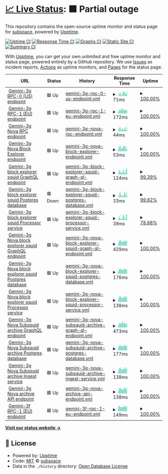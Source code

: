 # [📈 Live Status](https://status.subspace.network): <!--live status--> **🟧 Partial outage**

This repository contains the open-source uptime monitor and status page for [subspace](https://subspace.network), powered by [Upptime](https://github.com/upptime/upptime).

[![Uptime CI](https://github.com/subspace/status/workflows/Uptime%20CI/badge.svg)](https://github.com/subspace/status/actions?query=workflow%3A%22Uptime+CI%22)
[![Response Time CI](https://github.com/subspace/status/workflows/Response%20Time%20CI/badge.svg)](https://github.com/subspace/status/actions?query=workflow%3A%22Response+Time+CI%22)
[![Graphs CI](https://github.com/subspace/status/workflows/Graphs%20CI/badge.svg)](https://github.com/subspace/status/actions?query=workflow%3A%22Graphs+CI%22)
[![Static Site CI](https://github.com/subspace/status/workflows/Static%20Site%20CI/badge.svg)](https://github.com/subspace/status/actions?query=workflow%3A%22Static+Site+CI%22)
[![Summary CI](https://github.com/subspace/status/workflows/Summary%20CI/badge.svg)](https://github.com/subspace/status/actions?query=workflow%3A%22Summary+CI%22)

With [Upptime](https://upptime.js.org), you can get your own unlimited and free uptime monitor and status page, powered entirely by a GitHub repository. We use [Issues](https://github.com/subspace/status/issues) as incident reports, [Actions](https://github.com/subspace/status/actions) as uptime monitors, and [Pages](https://status.subspace.network) for the status page.

<!--start: status pages-->
<!-- This summary is generated by Upptime (https://github.com/upptime/upptime) -->
<!-- Do not edit this manually, your changes will be overwritten -->
<!-- prettier-ignore -->
| URL | Status | History | Response Time | Uptime |
| --- | ------ | ------- | ------------- | ------ |
| <img alt="" src="https://icons.duckduckgo.com/ip3/null.ico" height="13"> [Gemini-3g RPC-0 (US) endpoint](rpc-0.gemini-3g.subspace.network) | 🟩 Up | [gemini-3g-rpc-0-us-endpoint.yml](https://github.com/subspace/status/commits/HEAD/history/gemini-3g-rpc-0-us-endpoint.yml) | <details><summary><img alt="Response time graph" src="./graphs/gemini-3g-rpc-0-us-endpoint/response-time-week.png" height="20"> 71ms</summary><br><a href="https://status.subspace.network/history/gemini-3g-rpc-0-us-endpoint"><img alt="Response time 71" src="https://img.shields.io/endpoint?url=https%3A%2F%2Fraw.githubusercontent.com%2Fsubspace%2Fstatus%2FHEAD%2Fapi%2Fgemini-3g-rpc-0-us-endpoint%2Fresponse-time.json"></a><br><a href="https://status.subspace.network/history/gemini-3g-rpc-0-us-endpoint"><img alt="24-hour response time 141" src="https://img.shields.io/endpoint?url=https%3A%2F%2Fraw.githubusercontent.com%2Fsubspace%2Fstatus%2FHEAD%2Fapi%2Fgemini-3g-rpc-0-us-endpoint%2Fresponse-time-day.json"></a><br><a href="https://status.subspace.network/history/gemini-3g-rpc-0-us-endpoint"><img alt="7-day response time 71" src="https://img.shields.io/endpoint?url=https%3A%2F%2Fraw.githubusercontent.com%2Fsubspace%2Fstatus%2FHEAD%2Fapi%2Fgemini-3g-rpc-0-us-endpoint%2Fresponse-time-week.json"></a><br><a href="https://status.subspace.network/history/gemini-3g-rpc-0-us-endpoint"><img alt="30-day response time 71" src="https://img.shields.io/endpoint?url=https%3A%2F%2Fraw.githubusercontent.com%2Fsubspace%2Fstatus%2FHEAD%2Fapi%2Fgemini-3g-rpc-0-us-endpoint%2Fresponse-time-month.json"></a><br><a href="https://status.subspace.network/history/gemini-3g-rpc-0-us-endpoint"><img alt="1-year response time 71" src="https://img.shields.io/endpoint?url=https%3A%2F%2Fraw.githubusercontent.com%2Fsubspace%2Fstatus%2FHEAD%2Fapi%2Fgemini-3g-rpc-0-us-endpoint%2Fresponse-time-year.json"></a></details> | <details><summary><a href="https://status.subspace.network/history/gemini-3g-rpc-0-us-endpoint">100.00%</a></summary><a href="https://status.subspace.network/history/gemini-3g-rpc-0-us-endpoint"><img alt="All-time uptime 100.00%" src="https://img.shields.io/endpoint?url=https%3A%2F%2Fraw.githubusercontent.com%2Fsubspace%2Fstatus%2FHEAD%2Fapi%2Fgemini-3g-rpc-0-us-endpoint%2Fuptime.json"></a><br><a href="https://status.subspace.network/history/gemini-3g-rpc-0-us-endpoint"><img alt="24-hour uptime 100.00%" src="https://img.shields.io/endpoint?url=https%3A%2F%2Fraw.githubusercontent.com%2Fsubspace%2Fstatus%2FHEAD%2Fapi%2Fgemini-3g-rpc-0-us-endpoint%2Fuptime-day.json"></a><br><a href="https://status.subspace.network/history/gemini-3g-rpc-0-us-endpoint"><img alt="7-day uptime 100.00%" src="https://img.shields.io/endpoint?url=https%3A%2F%2Fraw.githubusercontent.com%2Fsubspace%2Fstatus%2FHEAD%2Fapi%2Fgemini-3g-rpc-0-us-endpoint%2Fuptime-week.json"></a><br><a href="https://status.subspace.network/history/gemini-3g-rpc-0-us-endpoint"><img alt="30-day uptime 100.00%" src="https://img.shields.io/endpoint?url=https%3A%2F%2Fraw.githubusercontent.com%2Fsubspace%2Fstatus%2FHEAD%2Fapi%2Fgemini-3g-rpc-0-us-endpoint%2Fuptime-month.json"></a><br><a href="https://status.subspace.network/history/gemini-3g-rpc-0-us-endpoint"><img alt="1-year uptime 100.00%" src="https://img.shields.io/endpoint?url=https%3A%2F%2Fraw.githubusercontent.com%2Fsubspace%2Fstatus%2FHEAD%2Fapi%2Fgemini-3g-rpc-0-us-endpoint%2Fuptime-year.json"></a></details>
| <img alt="" src="https://icons.duckduckgo.com/ip3/null.ico" height="13"> [Gemini-3g RPC-1 (EU) endpoint](rpc-1.gemini-3g.subspace.network) | 🟩 Up | [gemini-3g-rpc-1-eu-endpoint.yml](https://github.com/subspace/status/commits/HEAD/history/gemini-3g-rpc-1-eu-endpoint.yml) | <details><summary><img alt="Response time graph" src="./graphs/gemini-3g-rpc-1-eu-endpoint/response-time-week.png" height="20"> 172ms</summary><br><a href="https://status.subspace.network/history/gemini-3g-rpc-1-eu-endpoint"><img alt="Response time 172" src="https://img.shields.io/endpoint?url=https%3A%2F%2Fraw.githubusercontent.com%2Fsubspace%2Fstatus%2FHEAD%2Fapi%2Fgemini-3g-rpc-1-eu-endpoint%2Fresponse-time.json"></a><br><a href="https://status.subspace.network/history/gemini-3g-rpc-1-eu-endpoint"><img alt="24-hour response time 182" src="https://img.shields.io/endpoint?url=https%3A%2F%2Fraw.githubusercontent.com%2Fsubspace%2Fstatus%2FHEAD%2Fapi%2Fgemini-3g-rpc-1-eu-endpoint%2Fresponse-time-day.json"></a><br><a href="https://status.subspace.network/history/gemini-3g-rpc-1-eu-endpoint"><img alt="7-day response time 172" src="https://img.shields.io/endpoint?url=https%3A%2F%2Fraw.githubusercontent.com%2Fsubspace%2Fstatus%2FHEAD%2Fapi%2Fgemini-3g-rpc-1-eu-endpoint%2Fresponse-time-week.json"></a><br><a href="https://status.subspace.network/history/gemini-3g-rpc-1-eu-endpoint"><img alt="30-day response time 172" src="https://img.shields.io/endpoint?url=https%3A%2F%2Fraw.githubusercontent.com%2Fsubspace%2Fstatus%2FHEAD%2Fapi%2Fgemini-3g-rpc-1-eu-endpoint%2Fresponse-time-month.json"></a><br><a href="https://status.subspace.network/history/gemini-3g-rpc-1-eu-endpoint"><img alt="1-year response time 172" src="https://img.shields.io/endpoint?url=https%3A%2F%2Fraw.githubusercontent.com%2Fsubspace%2Fstatus%2FHEAD%2Fapi%2Fgemini-3g-rpc-1-eu-endpoint%2Fresponse-time-year.json"></a></details> | <details><summary><a href="https://status.subspace.network/history/gemini-3g-rpc-1-eu-endpoint">100.00%</a></summary><a href="https://status.subspace.network/history/gemini-3g-rpc-1-eu-endpoint"><img alt="All-time uptime 100.00%" src="https://img.shields.io/endpoint?url=https%3A%2F%2Fraw.githubusercontent.com%2Fsubspace%2Fstatus%2FHEAD%2Fapi%2Fgemini-3g-rpc-1-eu-endpoint%2Fuptime.json"></a><br><a href="https://status.subspace.network/history/gemini-3g-rpc-1-eu-endpoint"><img alt="24-hour uptime 100.00%" src="https://img.shields.io/endpoint?url=https%3A%2F%2Fraw.githubusercontent.com%2Fsubspace%2Fstatus%2FHEAD%2Fapi%2Fgemini-3g-rpc-1-eu-endpoint%2Fuptime-day.json"></a><br><a href="https://status.subspace.network/history/gemini-3g-rpc-1-eu-endpoint"><img alt="7-day uptime 100.00%" src="https://img.shields.io/endpoint?url=https%3A%2F%2Fraw.githubusercontent.com%2Fsubspace%2Fstatus%2FHEAD%2Fapi%2Fgemini-3g-rpc-1-eu-endpoint%2Fuptime-week.json"></a><br><a href="https://status.subspace.network/history/gemini-3g-rpc-1-eu-endpoint"><img alt="30-day uptime 100.00%" src="https://img.shields.io/endpoint?url=https%3A%2F%2Fraw.githubusercontent.com%2Fsubspace%2Fstatus%2FHEAD%2Fapi%2Fgemini-3g-rpc-1-eu-endpoint%2Fuptime-month.json"></a><br><a href="https://status.subspace.network/history/gemini-3g-rpc-1-eu-endpoint"><img alt="1-year uptime 100.00%" src="https://img.shields.io/endpoint?url=https%3A%2F%2Fraw.githubusercontent.com%2Fsubspace%2Fstatus%2FHEAD%2Fapi%2Fgemini-3g-rpc-1-eu-endpoint%2Fuptime-year.json"></a></details>
| <img alt="" src="https://icons.duckduckgo.com/ip3/null.ico" height="13"> [Gemini-3g Nova RPC endpoint](nova.gemini-3g.subspace.network) | 🟩 Up | [gemini-3g-nova-rpc-endpoint.yml](https://github.com/subspace/status/commits/HEAD/history/gemini-3g-nova-rpc-endpoint.yml) | <details><summary><img alt="Response time graph" src="./graphs/gemini-3g-nova-rpc-endpoint/response-time-week.png" height="20"> 44ms</summary><br><a href="https://status.subspace.network/history/gemini-3g-nova-rpc-endpoint"><img alt="Response time 44" src="https://img.shields.io/endpoint?url=https%3A%2F%2Fraw.githubusercontent.com%2Fsubspace%2Fstatus%2FHEAD%2Fapi%2Fgemini-3g-nova-rpc-endpoint%2Fresponse-time.json"></a><br><a href="https://status.subspace.network/history/gemini-3g-nova-rpc-endpoint"><img alt="24-hour response time 96" src="https://img.shields.io/endpoint?url=https%3A%2F%2Fraw.githubusercontent.com%2Fsubspace%2Fstatus%2FHEAD%2Fapi%2Fgemini-3g-nova-rpc-endpoint%2Fresponse-time-day.json"></a><br><a href="https://status.subspace.network/history/gemini-3g-nova-rpc-endpoint"><img alt="7-day response time 44" src="https://img.shields.io/endpoint?url=https%3A%2F%2Fraw.githubusercontent.com%2Fsubspace%2Fstatus%2FHEAD%2Fapi%2Fgemini-3g-nova-rpc-endpoint%2Fresponse-time-week.json"></a><br><a href="https://status.subspace.network/history/gemini-3g-nova-rpc-endpoint"><img alt="30-day response time 44" src="https://img.shields.io/endpoint?url=https%3A%2F%2Fraw.githubusercontent.com%2Fsubspace%2Fstatus%2FHEAD%2Fapi%2Fgemini-3g-nova-rpc-endpoint%2Fresponse-time-month.json"></a><br><a href="https://status.subspace.network/history/gemini-3g-nova-rpc-endpoint"><img alt="1-year response time 44" src="https://img.shields.io/endpoint?url=https%3A%2F%2Fraw.githubusercontent.com%2Fsubspace%2Fstatus%2FHEAD%2Fapi%2Fgemini-3g-nova-rpc-endpoint%2Fresponse-time-year.json"></a></details> | <details><summary><a href="https://status.subspace.network/history/gemini-3g-nova-rpc-endpoint">100.00%</a></summary><a href="https://status.subspace.network/history/gemini-3g-nova-rpc-endpoint"><img alt="All-time uptime 100.00%" src="https://img.shields.io/endpoint?url=https%3A%2F%2Fraw.githubusercontent.com%2Fsubspace%2Fstatus%2FHEAD%2Fapi%2Fgemini-3g-nova-rpc-endpoint%2Fuptime.json"></a><br><a href="https://status.subspace.network/history/gemini-3g-nova-rpc-endpoint"><img alt="24-hour uptime 100.00%" src="https://img.shields.io/endpoint?url=https%3A%2F%2Fraw.githubusercontent.com%2Fsubspace%2Fstatus%2FHEAD%2Fapi%2Fgemini-3g-nova-rpc-endpoint%2Fuptime-day.json"></a><br><a href="https://status.subspace.network/history/gemini-3g-nova-rpc-endpoint"><img alt="7-day uptime 100.00%" src="https://img.shields.io/endpoint?url=https%3A%2F%2Fraw.githubusercontent.com%2Fsubspace%2Fstatus%2FHEAD%2Fapi%2Fgemini-3g-nova-rpc-endpoint%2Fuptime-week.json"></a><br><a href="https://status.subspace.network/history/gemini-3g-nova-rpc-endpoint"><img alt="30-day uptime 100.00%" src="https://img.shields.io/endpoint?url=https%3A%2F%2Fraw.githubusercontent.com%2Fsubspace%2Fstatus%2FHEAD%2Fapi%2Fgemini-3g-nova-rpc-endpoint%2Fuptime-month.json"></a><br><a href="https://status.subspace.network/history/gemini-3g-nova-rpc-endpoint"><img alt="1-year uptime 100.00%" src="https://img.shields.io/endpoint?url=https%3A%2F%2Fraw.githubusercontent.com%2Fsubspace%2Fstatus%2FHEAD%2Fapi%2Fgemini-3g-nova-rpc-endpoint%2Fuptime-year.json"></a></details>
| <img alt="" src="https://icons.duckduckgo.com/ip3/null.ico" height="13"> [Gemini-3g Nova Block Explorer endpoint](nova.subspace.network) | 🟩 Up | [gemini-3g-nova-block-explorer-endpoint.yml](https://github.com/subspace/status/commits/HEAD/history/gemini-3g-nova-block-explorer-endpoint.yml) | <details><summary><img alt="Response time graph" src="./graphs/gemini-3g-nova-block-explorer-endpoint/response-time-week.png" height="20"> 53ms</summary><br><a href="https://status.subspace.network/history/gemini-3g-nova-block-explorer-endpoint"><img alt="Response time 53" src="https://img.shields.io/endpoint?url=https%3A%2F%2Fraw.githubusercontent.com%2Fsubspace%2Fstatus%2FHEAD%2Fapi%2Fgemini-3g-nova-block-explorer-endpoint%2Fresponse-time.json"></a><br><a href="https://status.subspace.network/history/gemini-3g-nova-block-explorer-endpoint"><img alt="24-hour response time 74" src="https://img.shields.io/endpoint?url=https%3A%2F%2Fraw.githubusercontent.com%2Fsubspace%2Fstatus%2FHEAD%2Fapi%2Fgemini-3g-nova-block-explorer-endpoint%2Fresponse-time-day.json"></a><br><a href="https://status.subspace.network/history/gemini-3g-nova-block-explorer-endpoint"><img alt="7-day response time 53" src="https://img.shields.io/endpoint?url=https%3A%2F%2Fraw.githubusercontent.com%2Fsubspace%2Fstatus%2FHEAD%2Fapi%2Fgemini-3g-nova-block-explorer-endpoint%2Fresponse-time-week.json"></a><br><a href="https://status.subspace.network/history/gemini-3g-nova-block-explorer-endpoint"><img alt="30-day response time 53" src="https://img.shields.io/endpoint?url=https%3A%2F%2Fraw.githubusercontent.com%2Fsubspace%2Fstatus%2FHEAD%2Fapi%2Fgemini-3g-nova-block-explorer-endpoint%2Fresponse-time-month.json"></a><br><a href="https://status.subspace.network/history/gemini-3g-nova-block-explorer-endpoint"><img alt="1-year response time 53" src="https://img.shields.io/endpoint?url=https%3A%2F%2Fraw.githubusercontent.com%2Fsubspace%2Fstatus%2FHEAD%2Fapi%2Fgemini-3g-nova-block-explorer-endpoint%2Fresponse-time-year.json"></a></details> | <details><summary><a href="https://status.subspace.network/history/gemini-3g-nova-block-explorer-endpoint">100.00%</a></summary><a href="https://status.subspace.network/history/gemini-3g-nova-block-explorer-endpoint"><img alt="All-time uptime 100.00%" src="https://img.shields.io/endpoint?url=https%3A%2F%2Fraw.githubusercontent.com%2Fsubspace%2Fstatus%2FHEAD%2Fapi%2Fgemini-3g-nova-block-explorer-endpoint%2Fuptime.json"></a><br><a href="https://status.subspace.network/history/gemini-3g-nova-block-explorer-endpoint"><img alt="24-hour uptime 100.00%" src="https://img.shields.io/endpoint?url=https%3A%2F%2Fraw.githubusercontent.com%2Fsubspace%2Fstatus%2FHEAD%2Fapi%2Fgemini-3g-nova-block-explorer-endpoint%2Fuptime-day.json"></a><br><a href="https://status.subspace.network/history/gemini-3g-nova-block-explorer-endpoint"><img alt="7-day uptime 100.00%" src="https://img.shields.io/endpoint?url=https%3A%2F%2Fraw.githubusercontent.com%2Fsubspace%2Fstatus%2FHEAD%2Fapi%2Fgemini-3g-nova-block-explorer-endpoint%2Fuptime-week.json"></a><br><a href="https://status.subspace.network/history/gemini-3g-nova-block-explorer-endpoint"><img alt="30-day uptime 100.00%" src="https://img.shields.io/endpoint?url=https%3A%2F%2Fraw.githubusercontent.com%2Fsubspace%2Fstatus%2FHEAD%2Fapi%2Fgemini-3g-nova-block-explorer-endpoint%2Fuptime-month.json"></a><br><a href="https://status.subspace.network/history/gemini-3g-nova-block-explorer-endpoint"><img alt="1-year uptime 100.00%" src="https://img.shields.io/endpoint?url=https%3A%2F%2Fraw.githubusercontent.com%2Fsubspace%2Fstatus%2FHEAD%2Fapi%2Fgemini-3g-nova-block-explorer-endpoint%2Fuptime-year.json"></a></details>
| <img alt="" src="https://icons.duckduckgo.com/ip3/squid.gemini-3g.subspace.network.ico" height="13"> [Gemini-3g block explorer squid GraphQL endpoint](https://squid.gemini-3g.subspace.network/graphql) | 🟩 Up | [gemini-3g-block-explorer-squid-graph-ql-endpoint.yml](https://github.com/subspace/status/commits/HEAD/history/gemini-3g-block-explorer-squid-graph-ql-endpoint.yml) | <details><summary><img alt="Response time graph" src="./graphs/gemini-3g-block-explorer-squid-graph-ql-endpoint/response-time-week.png" height="20"> 124ms</summary><br><a href="https://status.subspace.network/history/gemini-3g-block-explorer-squid-graph-ql-endpoint"><img alt="Response time 124" src="https://img.shields.io/endpoint?url=https%3A%2F%2Fraw.githubusercontent.com%2Fsubspace%2Fstatus%2FHEAD%2Fapi%2Fgemini-3g-block-explorer-squid-graph-ql-endpoint%2Fresponse-time.json"></a><br><a href="https://status.subspace.network/history/gemini-3g-block-explorer-squid-graph-ql-endpoint"><img alt="24-hour response time 174" src="https://img.shields.io/endpoint?url=https%3A%2F%2Fraw.githubusercontent.com%2Fsubspace%2Fstatus%2FHEAD%2Fapi%2Fgemini-3g-block-explorer-squid-graph-ql-endpoint%2Fresponse-time-day.json"></a><br><a href="https://status.subspace.network/history/gemini-3g-block-explorer-squid-graph-ql-endpoint"><img alt="7-day response time 124" src="https://img.shields.io/endpoint?url=https%3A%2F%2Fraw.githubusercontent.com%2Fsubspace%2Fstatus%2FHEAD%2Fapi%2Fgemini-3g-block-explorer-squid-graph-ql-endpoint%2Fresponse-time-week.json"></a><br><a href="https://status.subspace.network/history/gemini-3g-block-explorer-squid-graph-ql-endpoint"><img alt="30-day response time 124" src="https://img.shields.io/endpoint?url=https%3A%2F%2Fraw.githubusercontent.com%2Fsubspace%2Fstatus%2FHEAD%2Fapi%2Fgemini-3g-block-explorer-squid-graph-ql-endpoint%2Fresponse-time-month.json"></a><br><a href="https://status.subspace.network/history/gemini-3g-block-explorer-squid-graph-ql-endpoint"><img alt="1-year response time 124" src="https://img.shields.io/endpoint?url=https%3A%2F%2Fraw.githubusercontent.com%2Fsubspace%2Fstatus%2FHEAD%2Fapi%2Fgemini-3g-block-explorer-squid-graph-ql-endpoint%2Fresponse-time-year.json"></a></details> | <details><summary><a href="https://status.subspace.network/history/gemini-3g-block-explorer-squid-graph-ql-endpoint">99.39%</a></summary><a href="https://status.subspace.network/history/gemini-3g-block-explorer-squid-graph-ql-endpoint"><img alt="All-time uptime 99.39%" src="https://img.shields.io/endpoint?url=https%3A%2F%2Fraw.githubusercontent.com%2Fsubspace%2Fstatus%2FHEAD%2Fapi%2Fgemini-3g-block-explorer-squid-graph-ql-endpoint%2Fuptime.json"></a><br><a href="https://status.subspace.network/history/gemini-3g-block-explorer-squid-graph-ql-endpoint"><img alt="24-hour uptime 95.98%" src="https://img.shields.io/endpoint?url=https%3A%2F%2Fraw.githubusercontent.com%2Fsubspace%2Fstatus%2FHEAD%2Fapi%2Fgemini-3g-block-explorer-squid-graph-ql-endpoint%2Fuptime-day.json"></a><br><a href="https://status.subspace.network/history/gemini-3g-block-explorer-squid-graph-ql-endpoint"><img alt="7-day uptime 99.39%" src="https://img.shields.io/endpoint?url=https%3A%2F%2Fraw.githubusercontent.com%2Fsubspace%2Fstatus%2FHEAD%2Fapi%2Fgemini-3g-block-explorer-squid-graph-ql-endpoint%2Fuptime-week.json"></a><br><a href="https://status.subspace.network/history/gemini-3g-block-explorer-squid-graph-ql-endpoint"><img alt="30-day uptime 99.39%" src="https://img.shields.io/endpoint?url=https%3A%2F%2Fraw.githubusercontent.com%2Fsubspace%2Fstatus%2FHEAD%2Fapi%2Fgemini-3g-block-explorer-squid-graph-ql-endpoint%2Fuptime-month.json"></a><br><a href="https://status.subspace.network/history/gemini-3g-block-explorer-squid-graph-ql-endpoint"><img alt="1-year uptime 99.39%" src="https://img.shields.io/endpoint?url=https%3A%2F%2Fraw.githubusercontent.com%2Fsubspace%2Fstatus%2FHEAD%2Fapi%2Fgemini-3g-block-explorer-squid-graph-ql-endpoint%2Fuptime-year.json"></a></details>
| <img alt="" src="https://icons.duckduckgo.com/ip3/squid.gemini-3g.subspace.network.ico" height="13"> [Gemini-3g block explorer squid Postgres database](https://squid.gemini-3g.subspace.network/db-health) | 🟥 Down | [gemini-3g-block-explorer-squid-postgres-database.yml](https://github.com/subspace/status/commits/HEAD/history/gemini-3g-block-explorer-squid-postgres-database.yml) | <details><summary><img alt="Response time graph" src="./graphs/gemini-3g-block-explorer-squid-postgres-database/response-time-week.png" height="20"> 33ms</summary><br><a href="https://status.subspace.network/history/gemini-3g-block-explorer-squid-postgres-database"><img alt="Response time 33" src="https://img.shields.io/endpoint?url=https%3A%2F%2Fraw.githubusercontent.com%2Fsubspace%2Fstatus%2FHEAD%2Fapi%2Fgemini-3g-block-explorer-squid-postgres-database%2Fresponse-time.json"></a><br><a href="https://status.subspace.network/history/gemini-3g-block-explorer-squid-postgres-database"><img alt="24-hour response time 70" src="https://img.shields.io/endpoint?url=https%3A%2F%2Fraw.githubusercontent.com%2Fsubspace%2Fstatus%2FHEAD%2Fapi%2Fgemini-3g-block-explorer-squid-postgres-database%2Fresponse-time-day.json"></a><br><a href="https://status.subspace.network/history/gemini-3g-block-explorer-squid-postgres-database"><img alt="7-day response time 33" src="https://img.shields.io/endpoint?url=https%3A%2F%2Fraw.githubusercontent.com%2Fsubspace%2Fstatus%2FHEAD%2Fapi%2Fgemini-3g-block-explorer-squid-postgres-database%2Fresponse-time-week.json"></a><br><a href="https://status.subspace.network/history/gemini-3g-block-explorer-squid-postgres-database"><img alt="30-day response time 33" src="https://img.shields.io/endpoint?url=https%3A%2F%2Fraw.githubusercontent.com%2Fsubspace%2Fstatus%2FHEAD%2Fapi%2Fgemini-3g-block-explorer-squid-postgres-database%2Fresponse-time-month.json"></a><br><a href="https://status.subspace.network/history/gemini-3g-block-explorer-squid-postgres-database"><img alt="1-year response time 33" src="https://img.shields.io/endpoint?url=https%3A%2F%2Fraw.githubusercontent.com%2Fsubspace%2Fstatus%2FHEAD%2Fapi%2Fgemini-3g-block-explorer-squid-postgres-database%2Fresponse-time-year.json"></a></details> | <details><summary><a href="https://status.subspace.network/history/gemini-3g-block-explorer-squid-postgres-database">99.82%</a></summary><a href="https://status.subspace.network/history/gemini-3g-block-explorer-squid-postgres-database"><img alt="All-time uptime 99.82%" src="https://img.shields.io/endpoint?url=https%3A%2F%2Fraw.githubusercontent.com%2Fsubspace%2Fstatus%2FHEAD%2Fapi%2Fgemini-3g-block-explorer-squid-postgres-database%2Fuptime.json"></a><br><a href="https://status.subspace.network/history/gemini-3g-block-explorer-squid-postgres-database"><img alt="24-hour uptime 100.00%" src="https://img.shields.io/endpoint?url=https%3A%2F%2Fraw.githubusercontent.com%2Fsubspace%2Fstatus%2FHEAD%2Fapi%2Fgemini-3g-block-explorer-squid-postgres-database%2Fuptime-day.json"></a><br><a href="https://status.subspace.network/history/gemini-3g-block-explorer-squid-postgres-database"><img alt="7-day uptime 99.82%" src="https://img.shields.io/endpoint?url=https%3A%2F%2Fraw.githubusercontent.com%2Fsubspace%2Fstatus%2FHEAD%2Fapi%2Fgemini-3g-block-explorer-squid-postgres-database%2Fuptime-week.json"></a><br><a href="https://status.subspace.network/history/gemini-3g-block-explorer-squid-postgres-database"><img alt="30-day uptime 99.82%" src="https://img.shields.io/endpoint?url=https%3A%2F%2Fraw.githubusercontent.com%2Fsubspace%2Fstatus%2FHEAD%2Fapi%2Fgemini-3g-block-explorer-squid-postgres-database%2Fuptime-month.json"></a><br><a href="https://status.subspace.network/history/gemini-3g-block-explorer-squid-postgres-database"><img alt="1-year uptime 99.82%" src="https://img.shields.io/endpoint?url=https%3A%2F%2Fraw.githubusercontent.com%2Fsubspace%2Fstatus%2FHEAD%2Fapi%2Fgemini-3g-block-explorer-squid-postgres-database%2Fuptime-year.json"></a></details>
| <img alt="" src="https://icons.duckduckgo.com/ip3/squid.gemini-3g.subspace.network.ico" height="13"> [Gemini-3g block explorer squid Processor service](https://squid.gemini-3g.subspace.network/processor-health) | 🟩 Up | [gemini-3g-block-explorer-squid-processor-service.yml](https://github.com/subspace/status/commits/HEAD/history/gemini-3g-block-explorer-squid-processor-service.yml) | <details><summary><img alt="Response time graph" src="./graphs/gemini-3g-block-explorer-squid-processor-service/response-time-week.png" height="20"> 39ms</summary><br><a href="https://status.subspace.network/history/gemini-3g-block-explorer-squid-processor-service"><img alt="Response time 39" src="https://img.shields.io/endpoint?url=https%3A%2F%2Fraw.githubusercontent.com%2Fsubspace%2Fstatus%2FHEAD%2Fapi%2Fgemini-3g-block-explorer-squid-processor-service%2Fresponse-time.json"></a><br><a href="https://status.subspace.network/history/gemini-3g-block-explorer-squid-processor-service"><img alt="24-hour response time 58" src="https://img.shields.io/endpoint?url=https%3A%2F%2Fraw.githubusercontent.com%2Fsubspace%2Fstatus%2FHEAD%2Fapi%2Fgemini-3g-block-explorer-squid-processor-service%2Fresponse-time-day.json"></a><br><a href="https://status.subspace.network/history/gemini-3g-block-explorer-squid-processor-service"><img alt="7-day response time 39" src="https://img.shields.io/endpoint?url=https%3A%2F%2Fraw.githubusercontent.com%2Fsubspace%2Fstatus%2FHEAD%2Fapi%2Fgemini-3g-block-explorer-squid-processor-service%2Fresponse-time-week.json"></a><br><a href="https://status.subspace.network/history/gemini-3g-block-explorer-squid-processor-service"><img alt="30-day response time 39" src="https://img.shields.io/endpoint?url=https%3A%2F%2Fraw.githubusercontent.com%2Fsubspace%2Fstatus%2FHEAD%2Fapi%2Fgemini-3g-block-explorer-squid-processor-service%2Fresponse-time-month.json"></a><br><a href="https://status.subspace.network/history/gemini-3g-block-explorer-squid-processor-service"><img alt="1-year response time 39" src="https://img.shields.io/endpoint?url=https%3A%2F%2Fraw.githubusercontent.com%2Fsubspace%2Fstatus%2FHEAD%2Fapi%2Fgemini-3g-block-explorer-squid-processor-service%2Fresponse-time-year.json"></a></details> | <details><summary><a href="https://status.subspace.network/history/gemini-3g-block-explorer-squid-processor-service">78.88%</a></summary><a href="https://status.subspace.network/history/gemini-3g-block-explorer-squid-processor-service"><img alt="All-time uptime 78.88%" src="https://img.shields.io/endpoint?url=https%3A%2F%2Fraw.githubusercontent.com%2Fsubspace%2Fstatus%2FHEAD%2Fapi%2Fgemini-3g-block-explorer-squid-processor-service%2Fuptime.json"></a><br><a href="https://status.subspace.network/history/gemini-3g-block-explorer-squid-processor-service"><img alt="24-hour uptime 95.98%" src="https://img.shields.io/endpoint?url=https%3A%2F%2Fraw.githubusercontent.com%2Fsubspace%2Fstatus%2FHEAD%2Fapi%2Fgemini-3g-block-explorer-squid-processor-service%2Fuptime-day.json"></a><br><a href="https://status.subspace.network/history/gemini-3g-block-explorer-squid-processor-service"><img alt="7-day uptime 78.88%" src="https://img.shields.io/endpoint?url=https%3A%2F%2Fraw.githubusercontent.com%2Fsubspace%2Fstatus%2FHEAD%2Fapi%2Fgemini-3g-block-explorer-squid-processor-service%2Fuptime-week.json"></a><br><a href="https://status.subspace.network/history/gemini-3g-block-explorer-squid-processor-service"><img alt="30-day uptime 78.88%" src="https://img.shields.io/endpoint?url=https%3A%2F%2Fraw.githubusercontent.com%2Fsubspace%2Fstatus%2FHEAD%2Fapi%2Fgemini-3g-block-explorer-squid-processor-service%2Fuptime-month.json"></a><br><a href="https://status.subspace.network/history/gemini-3g-block-explorer-squid-processor-service"><img alt="1-year uptime 78.88%" src="https://img.shields.io/endpoint?url=https%3A%2F%2Fraw.githubusercontent.com%2Fsubspace%2Fstatus%2FHEAD%2Fapi%2Fgemini-3g-block-explorer-squid-processor-service%2Fuptime-year.json"></a></details>
| <img alt="" src="https://icons.duckduckgo.com/ip3/nova.squid.gemini-3g.subspace.network.ico" height="13"> [Gemini-3g Nova block explorer squid GraphQL endpoint](https://nova.squid.gemini-3g.subspace.network/graphql) | 🟩 Up | [gemini-3g-nova-block-explorer-squid-graph-ql-endpoint.yml](https://github.com/subspace/status/commits/HEAD/history/gemini-3g-nova-block-explorer-squid-graph-ql-endpoint.yml) | <details><summary><img alt="Response time graph" src="./graphs/gemini-3g-nova-block-explorer-squid-graph-ql-endpoint/response-time-week.png" height="20"> 429ms</summary><br><a href="https://status.subspace.network/history/gemini-3g-nova-block-explorer-squid-graph-ql-endpoint"><img alt="Response time 429" src="https://img.shields.io/endpoint?url=https%3A%2F%2Fraw.githubusercontent.com%2Fsubspace%2Fstatus%2FHEAD%2Fapi%2Fgemini-3g-nova-block-explorer-squid-graph-ql-endpoint%2Fresponse-time.json"></a><br><a href="https://status.subspace.network/history/gemini-3g-nova-block-explorer-squid-graph-ql-endpoint"><img alt="24-hour response time 542" src="https://img.shields.io/endpoint?url=https%3A%2F%2Fraw.githubusercontent.com%2Fsubspace%2Fstatus%2FHEAD%2Fapi%2Fgemini-3g-nova-block-explorer-squid-graph-ql-endpoint%2Fresponse-time-day.json"></a><br><a href="https://status.subspace.network/history/gemini-3g-nova-block-explorer-squid-graph-ql-endpoint"><img alt="7-day response time 429" src="https://img.shields.io/endpoint?url=https%3A%2F%2Fraw.githubusercontent.com%2Fsubspace%2Fstatus%2FHEAD%2Fapi%2Fgemini-3g-nova-block-explorer-squid-graph-ql-endpoint%2Fresponse-time-week.json"></a><br><a href="https://status.subspace.network/history/gemini-3g-nova-block-explorer-squid-graph-ql-endpoint"><img alt="30-day response time 429" src="https://img.shields.io/endpoint?url=https%3A%2F%2Fraw.githubusercontent.com%2Fsubspace%2Fstatus%2FHEAD%2Fapi%2Fgemini-3g-nova-block-explorer-squid-graph-ql-endpoint%2Fresponse-time-month.json"></a><br><a href="https://status.subspace.network/history/gemini-3g-nova-block-explorer-squid-graph-ql-endpoint"><img alt="1-year response time 429" src="https://img.shields.io/endpoint?url=https%3A%2F%2Fraw.githubusercontent.com%2Fsubspace%2Fstatus%2FHEAD%2Fapi%2Fgemini-3g-nova-block-explorer-squid-graph-ql-endpoint%2Fresponse-time-year.json"></a></details> | <details><summary><a href="https://status.subspace.network/history/gemini-3g-nova-block-explorer-squid-graph-ql-endpoint">100.00%</a></summary><a href="https://status.subspace.network/history/gemini-3g-nova-block-explorer-squid-graph-ql-endpoint"><img alt="All-time uptime 100.00%" src="https://img.shields.io/endpoint?url=https%3A%2F%2Fraw.githubusercontent.com%2Fsubspace%2Fstatus%2FHEAD%2Fapi%2Fgemini-3g-nova-block-explorer-squid-graph-ql-endpoint%2Fuptime.json"></a><br><a href="https://status.subspace.network/history/gemini-3g-nova-block-explorer-squid-graph-ql-endpoint"><img alt="24-hour uptime 100.00%" src="https://img.shields.io/endpoint?url=https%3A%2F%2Fraw.githubusercontent.com%2Fsubspace%2Fstatus%2FHEAD%2Fapi%2Fgemini-3g-nova-block-explorer-squid-graph-ql-endpoint%2Fuptime-day.json"></a><br><a href="https://status.subspace.network/history/gemini-3g-nova-block-explorer-squid-graph-ql-endpoint"><img alt="7-day uptime 100.00%" src="https://img.shields.io/endpoint?url=https%3A%2F%2Fraw.githubusercontent.com%2Fsubspace%2Fstatus%2FHEAD%2Fapi%2Fgemini-3g-nova-block-explorer-squid-graph-ql-endpoint%2Fuptime-week.json"></a><br><a href="https://status.subspace.network/history/gemini-3g-nova-block-explorer-squid-graph-ql-endpoint"><img alt="30-day uptime 100.00%" src="https://img.shields.io/endpoint?url=https%3A%2F%2Fraw.githubusercontent.com%2Fsubspace%2Fstatus%2FHEAD%2Fapi%2Fgemini-3g-nova-block-explorer-squid-graph-ql-endpoint%2Fuptime-month.json"></a><br><a href="https://status.subspace.network/history/gemini-3g-nova-block-explorer-squid-graph-ql-endpoint"><img alt="1-year uptime 100.00%" src="https://img.shields.io/endpoint?url=https%3A%2F%2Fraw.githubusercontent.com%2Fsubspace%2Fstatus%2FHEAD%2Fapi%2Fgemini-3g-nova-block-explorer-squid-graph-ql-endpoint%2Fuptime-year.json"></a></details>
| <img alt="" src="https://icons.duckduckgo.com/ip3/nova.squid.gemini-3g.subspace.network.ico" height="13"> [Gemini-3g Nova block explorer squid Postgres database](https://nova.squid.gemini-3g.subspace.network/db-health) | 🟩 Up | [gemini-3g-nova-block-explorer-squid-postgres-database.yml](https://github.com/subspace/status/commits/HEAD/history/gemini-3g-nova-block-explorer-squid-postgres-database.yml) | <details><summary><img alt="Response time graph" src="./graphs/gemini-3g-nova-block-explorer-squid-postgres-database/response-time-week.png" height="20"> 176ms</summary><br><a href="https://status.subspace.network/history/gemini-3g-nova-block-explorer-squid-postgres-database"><img alt="Response time 176" src="https://img.shields.io/endpoint?url=https%3A%2F%2Fraw.githubusercontent.com%2Fsubspace%2Fstatus%2FHEAD%2Fapi%2Fgemini-3g-nova-block-explorer-squid-postgres-database%2Fresponse-time.json"></a><br><a href="https://status.subspace.network/history/gemini-3g-nova-block-explorer-squid-postgres-database"><img alt="24-hour response time 217" src="https://img.shields.io/endpoint?url=https%3A%2F%2Fraw.githubusercontent.com%2Fsubspace%2Fstatus%2FHEAD%2Fapi%2Fgemini-3g-nova-block-explorer-squid-postgres-database%2Fresponse-time-day.json"></a><br><a href="https://status.subspace.network/history/gemini-3g-nova-block-explorer-squid-postgres-database"><img alt="7-day response time 176" src="https://img.shields.io/endpoint?url=https%3A%2F%2Fraw.githubusercontent.com%2Fsubspace%2Fstatus%2FHEAD%2Fapi%2Fgemini-3g-nova-block-explorer-squid-postgres-database%2Fresponse-time-week.json"></a><br><a href="https://status.subspace.network/history/gemini-3g-nova-block-explorer-squid-postgres-database"><img alt="30-day response time 176" src="https://img.shields.io/endpoint?url=https%3A%2F%2Fraw.githubusercontent.com%2Fsubspace%2Fstatus%2FHEAD%2Fapi%2Fgemini-3g-nova-block-explorer-squid-postgres-database%2Fresponse-time-month.json"></a><br><a href="https://status.subspace.network/history/gemini-3g-nova-block-explorer-squid-postgres-database"><img alt="1-year response time 176" src="https://img.shields.io/endpoint?url=https%3A%2F%2Fraw.githubusercontent.com%2Fsubspace%2Fstatus%2FHEAD%2Fapi%2Fgemini-3g-nova-block-explorer-squid-postgres-database%2Fresponse-time-year.json"></a></details> | <details><summary><a href="https://status.subspace.network/history/gemini-3g-nova-block-explorer-squid-postgres-database">100.00%</a></summary><a href="https://status.subspace.network/history/gemini-3g-nova-block-explorer-squid-postgres-database"><img alt="All-time uptime 100.00%" src="https://img.shields.io/endpoint?url=https%3A%2F%2Fraw.githubusercontent.com%2Fsubspace%2Fstatus%2FHEAD%2Fapi%2Fgemini-3g-nova-block-explorer-squid-postgres-database%2Fuptime.json"></a><br><a href="https://status.subspace.network/history/gemini-3g-nova-block-explorer-squid-postgres-database"><img alt="24-hour uptime 100.00%" src="https://img.shields.io/endpoint?url=https%3A%2F%2Fraw.githubusercontent.com%2Fsubspace%2Fstatus%2FHEAD%2Fapi%2Fgemini-3g-nova-block-explorer-squid-postgres-database%2Fuptime-day.json"></a><br><a href="https://status.subspace.network/history/gemini-3g-nova-block-explorer-squid-postgres-database"><img alt="7-day uptime 100.00%" src="https://img.shields.io/endpoint?url=https%3A%2F%2Fraw.githubusercontent.com%2Fsubspace%2Fstatus%2FHEAD%2Fapi%2Fgemini-3g-nova-block-explorer-squid-postgres-database%2Fuptime-week.json"></a><br><a href="https://status.subspace.network/history/gemini-3g-nova-block-explorer-squid-postgres-database"><img alt="30-day uptime 100.00%" src="https://img.shields.io/endpoint?url=https%3A%2F%2Fraw.githubusercontent.com%2Fsubspace%2Fstatus%2FHEAD%2Fapi%2Fgemini-3g-nova-block-explorer-squid-postgres-database%2Fuptime-month.json"></a><br><a href="https://status.subspace.network/history/gemini-3g-nova-block-explorer-squid-postgres-database"><img alt="1-year uptime 100.00%" src="https://img.shields.io/endpoint?url=https%3A%2F%2Fraw.githubusercontent.com%2Fsubspace%2Fstatus%2FHEAD%2Fapi%2Fgemini-3g-nova-block-explorer-squid-postgres-database%2Fuptime-year.json"></a></details>
| <img alt="" src="https://icons.duckduckgo.com/ip3/nova.squid.gemini-3g.subspace.network.ico" height="13"> [Gemini-3g Nova block explorer squid Processor service](https://nova.squid.gemini-3g.subspace.network/processor-health) | 🟩 Up | [gemini-3g-nova-block-explorer-squid-processor-service.yml](https://github.com/subspace/status/commits/HEAD/history/gemini-3g-nova-block-explorer-squid-processor-service.yml) | <details><summary><img alt="Response time graph" src="./graphs/gemini-3g-nova-block-explorer-squid-processor-service/response-time-week.png" height="20"> 138ms</summary><br><a href="https://status.subspace.network/history/gemini-3g-nova-block-explorer-squid-processor-service"><img alt="Response time 138" src="https://img.shields.io/endpoint?url=https%3A%2F%2Fraw.githubusercontent.com%2Fsubspace%2Fstatus%2FHEAD%2Fapi%2Fgemini-3g-nova-block-explorer-squid-processor-service%2Fresponse-time.json"></a><br><a href="https://status.subspace.network/history/gemini-3g-nova-block-explorer-squid-processor-service"><img alt="24-hour response time 178" src="https://img.shields.io/endpoint?url=https%3A%2F%2Fraw.githubusercontent.com%2Fsubspace%2Fstatus%2FHEAD%2Fapi%2Fgemini-3g-nova-block-explorer-squid-processor-service%2Fresponse-time-day.json"></a><br><a href="https://status.subspace.network/history/gemini-3g-nova-block-explorer-squid-processor-service"><img alt="7-day response time 138" src="https://img.shields.io/endpoint?url=https%3A%2F%2Fraw.githubusercontent.com%2Fsubspace%2Fstatus%2FHEAD%2Fapi%2Fgemini-3g-nova-block-explorer-squid-processor-service%2Fresponse-time-week.json"></a><br><a href="https://status.subspace.network/history/gemini-3g-nova-block-explorer-squid-processor-service"><img alt="30-day response time 138" src="https://img.shields.io/endpoint?url=https%3A%2F%2Fraw.githubusercontent.com%2Fsubspace%2Fstatus%2FHEAD%2Fapi%2Fgemini-3g-nova-block-explorer-squid-processor-service%2Fresponse-time-month.json"></a><br><a href="https://status.subspace.network/history/gemini-3g-nova-block-explorer-squid-processor-service"><img alt="1-year response time 138" src="https://img.shields.io/endpoint?url=https%3A%2F%2Fraw.githubusercontent.com%2Fsubspace%2Fstatus%2FHEAD%2Fapi%2Fgemini-3g-nova-block-explorer-squid-processor-service%2Fresponse-time-year.json"></a></details> | <details><summary><a href="https://status.subspace.network/history/gemini-3g-nova-block-explorer-squid-processor-service">100.00%</a></summary><a href="https://status.subspace.network/history/gemini-3g-nova-block-explorer-squid-processor-service"><img alt="All-time uptime 100.00%" src="https://img.shields.io/endpoint?url=https%3A%2F%2Fraw.githubusercontent.com%2Fsubspace%2Fstatus%2FHEAD%2Fapi%2Fgemini-3g-nova-block-explorer-squid-processor-service%2Fuptime.json"></a><br><a href="https://status.subspace.network/history/gemini-3g-nova-block-explorer-squid-processor-service"><img alt="24-hour uptime 100.00%" src="https://img.shields.io/endpoint?url=https%3A%2F%2Fraw.githubusercontent.com%2Fsubspace%2Fstatus%2FHEAD%2Fapi%2Fgemini-3g-nova-block-explorer-squid-processor-service%2Fuptime-day.json"></a><br><a href="https://status.subspace.network/history/gemini-3g-nova-block-explorer-squid-processor-service"><img alt="7-day uptime 100.00%" src="https://img.shields.io/endpoint?url=https%3A%2F%2Fraw.githubusercontent.com%2Fsubspace%2Fstatus%2FHEAD%2Fapi%2Fgemini-3g-nova-block-explorer-squid-processor-service%2Fuptime-week.json"></a><br><a href="https://status.subspace.network/history/gemini-3g-nova-block-explorer-squid-processor-service"><img alt="30-day uptime 100.00%" src="https://img.shields.io/endpoint?url=https%3A%2F%2Fraw.githubusercontent.com%2Fsubspace%2Fstatus%2FHEAD%2Fapi%2Fgemini-3g-nova-block-explorer-squid-processor-service%2Fuptime-month.json"></a><br><a href="https://status.subspace.network/history/gemini-3g-nova-block-explorer-squid-processor-service"><img alt="1-year uptime 100.00%" src="https://img.shields.io/endpoint?url=https%3A%2F%2Fraw.githubusercontent.com%2Fsubspace%2Fstatus%2FHEAD%2Fapi%2Fgemini-3g-nova-block-explorer-squid-processor-service%2Fuptime-year.json"></a></details>
| <img alt="" src="https://icons.duckduckgo.com/ip3/nova.archive.gemini-3g.subspace.network.ico" height="13"> [Gemini-3g Nova Subsquid archive GraphQL endpoint](https://nova.archive.gemini-3g.subspace.network/graphql?query=%7B__typename%7D) | 🟩 Up | [gemini-3g-nova-subsquid-archive-graph-ql-endpoint.yml](https://github.com/subspace/status/commits/HEAD/history/gemini-3g-nova-subsquid-archive-graph-ql-endpoint.yml) | <details><summary><img alt="Response time graph" src="./graphs/gemini-3g-nova-subsquid-archive-graph-ql-endpoint/response-time-week.png" height="20"> 473ms</summary><br><a href="https://status.subspace.network/history/gemini-3g-nova-subsquid-archive-graph-ql-endpoint"><img alt="Response time 473" src="https://img.shields.io/endpoint?url=https%3A%2F%2Fraw.githubusercontent.com%2Fsubspace%2Fstatus%2FHEAD%2Fapi%2Fgemini-3g-nova-subsquid-archive-graph-ql-endpoint%2Fresponse-time.json"></a><br><a href="https://status.subspace.network/history/gemini-3g-nova-subsquid-archive-graph-ql-endpoint"><img alt="24-hour response time 551" src="https://img.shields.io/endpoint?url=https%3A%2F%2Fraw.githubusercontent.com%2Fsubspace%2Fstatus%2FHEAD%2Fapi%2Fgemini-3g-nova-subsquid-archive-graph-ql-endpoint%2Fresponse-time-day.json"></a><br><a href="https://status.subspace.network/history/gemini-3g-nova-subsquid-archive-graph-ql-endpoint"><img alt="7-day response time 473" src="https://img.shields.io/endpoint?url=https%3A%2F%2Fraw.githubusercontent.com%2Fsubspace%2Fstatus%2FHEAD%2Fapi%2Fgemini-3g-nova-subsquid-archive-graph-ql-endpoint%2Fresponse-time-week.json"></a><br><a href="https://status.subspace.network/history/gemini-3g-nova-subsquid-archive-graph-ql-endpoint"><img alt="30-day response time 473" src="https://img.shields.io/endpoint?url=https%3A%2F%2Fraw.githubusercontent.com%2Fsubspace%2Fstatus%2FHEAD%2Fapi%2Fgemini-3g-nova-subsquid-archive-graph-ql-endpoint%2Fresponse-time-month.json"></a><br><a href="https://status.subspace.network/history/gemini-3g-nova-subsquid-archive-graph-ql-endpoint"><img alt="1-year response time 473" src="https://img.shields.io/endpoint?url=https%3A%2F%2Fraw.githubusercontent.com%2Fsubspace%2Fstatus%2FHEAD%2Fapi%2Fgemini-3g-nova-subsquid-archive-graph-ql-endpoint%2Fresponse-time-year.json"></a></details> | <details><summary><a href="https://status.subspace.network/history/gemini-3g-nova-subsquid-archive-graph-ql-endpoint">100.00%</a></summary><a href="https://status.subspace.network/history/gemini-3g-nova-subsquid-archive-graph-ql-endpoint"><img alt="All-time uptime 100.00%" src="https://img.shields.io/endpoint?url=https%3A%2F%2Fraw.githubusercontent.com%2Fsubspace%2Fstatus%2FHEAD%2Fapi%2Fgemini-3g-nova-subsquid-archive-graph-ql-endpoint%2Fuptime.json"></a><br><a href="https://status.subspace.network/history/gemini-3g-nova-subsquid-archive-graph-ql-endpoint"><img alt="24-hour uptime 100.00%" src="https://img.shields.io/endpoint?url=https%3A%2F%2Fraw.githubusercontent.com%2Fsubspace%2Fstatus%2FHEAD%2Fapi%2Fgemini-3g-nova-subsquid-archive-graph-ql-endpoint%2Fuptime-day.json"></a><br><a href="https://status.subspace.network/history/gemini-3g-nova-subsquid-archive-graph-ql-endpoint"><img alt="7-day uptime 100.00%" src="https://img.shields.io/endpoint?url=https%3A%2F%2Fraw.githubusercontent.com%2Fsubspace%2Fstatus%2FHEAD%2Fapi%2Fgemini-3g-nova-subsquid-archive-graph-ql-endpoint%2Fuptime-week.json"></a><br><a href="https://status.subspace.network/history/gemini-3g-nova-subsquid-archive-graph-ql-endpoint"><img alt="30-day uptime 100.00%" src="https://img.shields.io/endpoint?url=https%3A%2F%2Fraw.githubusercontent.com%2Fsubspace%2Fstatus%2FHEAD%2Fapi%2Fgemini-3g-nova-subsquid-archive-graph-ql-endpoint%2Fuptime-month.json"></a><br><a href="https://status.subspace.network/history/gemini-3g-nova-subsquid-archive-graph-ql-endpoint"><img alt="1-year uptime 100.00%" src="https://img.shields.io/endpoint?url=https%3A%2F%2Fraw.githubusercontent.com%2Fsubspace%2Fstatus%2FHEAD%2Fapi%2Fgemini-3g-nova-subsquid-archive-graph-ql-endpoint%2Fuptime-year.json"></a></details>
| <img alt="" src="https://icons.duckduckgo.com/ip3/nova.archive.gemini-3g.subspace.network.ico" height="13"> [Gemini-3g Nova Subsquid archive Postgres database](https://nova.archive.gemini-3g.subspace.network/db-health) | 🟩 Up | [gemini-3g-nova-subsquid-archive-postgres-database.yml](https://github.com/subspace/status/commits/HEAD/history/gemini-3g-nova-subsquid-archive-postgres-database.yml) | <details><summary><img alt="Response time graph" src="./graphs/gemini-3g-nova-subsquid-archive-postgres-database/response-time-week.png" height="20"> 177ms</summary><br><a href="https://status.subspace.network/history/gemini-3g-nova-subsquid-archive-postgres-database"><img alt="Response time 177" src="https://img.shields.io/endpoint?url=https%3A%2F%2Fraw.githubusercontent.com%2Fsubspace%2Fstatus%2FHEAD%2Fapi%2Fgemini-3g-nova-subsquid-archive-postgres-database%2Fresponse-time.json"></a><br><a href="https://status.subspace.network/history/gemini-3g-nova-subsquid-archive-postgres-database"><img alt="24-hour response time 215" src="https://img.shields.io/endpoint?url=https%3A%2F%2Fraw.githubusercontent.com%2Fsubspace%2Fstatus%2FHEAD%2Fapi%2Fgemini-3g-nova-subsquid-archive-postgres-database%2Fresponse-time-day.json"></a><br><a href="https://status.subspace.network/history/gemini-3g-nova-subsquid-archive-postgres-database"><img alt="7-day response time 177" src="https://img.shields.io/endpoint?url=https%3A%2F%2Fraw.githubusercontent.com%2Fsubspace%2Fstatus%2FHEAD%2Fapi%2Fgemini-3g-nova-subsquid-archive-postgres-database%2Fresponse-time-week.json"></a><br><a href="https://status.subspace.network/history/gemini-3g-nova-subsquid-archive-postgres-database"><img alt="30-day response time 177" src="https://img.shields.io/endpoint?url=https%3A%2F%2Fraw.githubusercontent.com%2Fsubspace%2Fstatus%2FHEAD%2Fapi%2Fgemini-3g-nova-subsquid-archive-postgres-database%2Fresponse-time-month.json"></a><br><a href="https://status.subspace.network/history/gemini-3g-nova-subsquid-archive-postgres-database"><img alt="1-year response time 177" src="https://img.shields.io/endpoint?url=https%3A%2F%2Fraw.githubusercontent.com%2Fsubspace%2Fstatus%2FHEAD%2Fapi%2Fgemini-3g-nova-subsquid-archive-postgres-database%2Fresponse-time-year.json"></a></details> | <details><summary><a href="https://status.subspace.network/history/gemini-3g-nova-subsquid-archive-postgres-database">100.00%</a></summary><a href="https://status.subspace.network/history/gemini-3g-nova-subsquid-archive-postgres-database"><img alt="All-time uptime 100.00%" src="https://img.shields.io/endpoint?url=https%3A%2F%2Fraw.githubusercontent.com%2Fsubspace%2Fstatus%2FHEAD%2Fapi%2Fgemini-3g-nova-subsquid-archive-postgres-database%2Fuptime.json"></a><br><a href="https://status.subspace.network/history/gemini-3g-nova-subsquid-archive-postgres-database"><img alt="24-hour uptime 100.00%" src="https://img.shields.io/endpoint?url=https%3A%2F%2Fraw.githubusercontent.com%2Fsubspace%2Fstatus%2FHEAD%2Fapi%2Fgemini-3g-nova-subsquid-archive-postgres-database%2Fuptime-day.json"></a><br><a href="https://status.subspace.network/history/gemini-3g-nova-subsquid-archive-postgres-database"><img alt="7-day uptime 100.00%" src="https://img.shields.io/endpoint?url=https%3A%2F%2Fraw.githubusercontent.com%2Fsubspace%2Fstatus%2FHEAD%2Fapi%2Fgemini-3g-nova-subsquid-archive-postgres-database%2Fuptime-week.json"></a><br><a href="https://status.subspace.network/history/gemini-3g-nova-subsquid-archive-postgres-database"><img alt="30-day uptime 100.00%" src="https://img.shields.io/endpoint?url=https%3A%2F%2Fraw.githubusercontent.com%2Fsubspace%2Fstatus%2FHEAD%2Fapi%2Fgemini-3g-nova-subsquid-archive-postgres-database%2Fuptime-month.json"></a><br><a href="https://status.subspace.network/history/gemini-3g-nova-subsquid-archive-postgres-database"><img alt="1-year uptime 100.00%" src="https://img.shields.io/endpoint?url=https%3A%2F%2Fraw.githubusercontent.com%2Fsubspace%2Fstatus%2FHEAD%2Fapi%2Fgemini-3g-nova-subsquid-archive-postgres-database%2Fuptime-year.json"></a></details>
| <img alt="" src="https://icons.duckduckgo.com/ip3/nova.archive.gemini-3g.subspace.network.ico" height="13"> [Gemini-3g Nova Subsquid archive Ingest service](https://nova.archive.gemini-3g.subspace.network/ingest-health) | 🟩 Up | [gemini-3g-nova-subsquid-archive-ingest-service.yml](https://github.com/subspace/status/commits/HEAD/history/gemini-3g-nova-subsquid-archive-ingest-service.yml) | <details><summary><img alt="Response time graph" src="./graphs/gemini-3g-nova-subsquid-archive-ingest-service/response-time-week.png" height="20"> 138ms</summary><br><a href="https://status.subspace.network/history/gemini-3g-nova-subsquid-archive-ingest-service"><img alt="Response time 138" src="https://img.shields.io/endpoint?url=https%3A%2F%2Fraw.githubusercontent.com%2Fsubspace%2Fstatus%2FHEAD%2Fapi%2Fgemini-3g-nova-subsquid-archive-ingest-service%2Fresponse-time.json"></a><br><a href="https://status.subspace.network/history/gemini-3g-nova-subsquid-archive-ingest-service"><img alt="24-hour response time 176" src="https://img.shields.io/endpoint?url=https%3A%2F%2Fraw.githubusercontent.com%2Fsubspace%2Fstatus%2FHEAD%2Fapi%2Fgemini-3g-nova-subsquid-archive-ingest-service%2Fresponse-time-day.json"></a><br><a href="https://status.subspace.network/history/gemini-3g-nova-subsquid-archive-ingest-service"><img alt="7-day response time 138" src="https://img.shields.io/endpoint?url=https%3A%2F%2Fraw.githubusercontent.com%2Fsubspace%2Fstatus%2FHEAD%2Fapi%2Fgemini-3g-nova-subsquid-archive-ingest-service%2Fresponse-time-week.json"></a><br><a href="https://status.subspace.network/history/gemini-3g-nova-subsquid-archive-ingest-service"><img alt="30-day response time 138" src="https://img.shields.io/endpoint?url=https%3A%2F%2Fraw.githubusercontent.com%2Fsubspace%2Fstatus%2FHEAD%2Fapi%2Fgemini-3g-nova-subsquid-archive-ingest-service%2Fresponse-time-month.json"></a><br><a href="https://status.subspace.network/history/gemini-3g-nova-subsquid-archive-ingest-service"><img alt="1-year response time 138" src="https://img.shields.io/endpoint?url=https%3A%2F%2Fraw.githubusercontent.com%2Fsubspace%2Fstatus%2FHEAD%2Fapi%2Fgemini-3g-nova-subsquid-archive-ingest-service%2Fresponse-time-year.json"></a></details> | <details><summary><a href="https://status.subspace.network/history/gemini-3g-nova-subsquid-archive-ingest-service">100.00%</a></summary><a href="https://status.subspace.network/history/gemini-3g-nova-subsquid-archive-ingest-service"><img alt="All-time uptime 100.00%" src="https://img.shields.io/endpoint?url=https%3A%2F%2Fraw.githubusercontent.com%2Fsubspace%2Fstatus%2FHEAD%2Fapi%2Fgemini-3g-nova-subsquid-archive-ingest-service%2Fuptime.json"></a><br><a href="https://status.subspace.network/history/gemini-3g-nova-subsquid-archive-ingest-service"><img alt="24-hour uptime 100.00%" src="https://img.shields.io/endpoint?url=https%3A%2F%2Fraw.githubusercontent.com%2Fsubspace%2Fstatus%2FHEAD%2Fapi%2Fgemini-3g-nova-subsquid-archive-ingest-service%2Fuptime-day.json"></a><br><a href="https://status.subspace.network/history/gemini-3g-nova-subsquid-archive-ingest-service"><img alt="7-day uptime 100.00%" src="https://img.shields.io/endpoint?url=https%3A%2F%2Fraw.githubusercontent.com%2Fsubspace%2Fstatus%2FHEAD%2Fapi%2Fgemini-3g-nova-subsquid-archive-ingest-service%2Fuptime-week.json"></a><br><a href="https://status.subspace.network/history/gemini-3g-nova-subsquid-archive-ingest-service"><img alt="30-day uptime 100.00%" src="https://img.shields.io/endpoint?url=https%3A%2F%2Fraw.githubusercontent.com%2Fsubspace%2Fstatus%2FHEAD%2Fapi%2Fgemini-3g-nova-subsquid-archive-ingest-service%2Fuptime-month.json"></a><br><a href="https://status.subspace.network/history/gemini-3g-nova-subsquid-archive-ingest-service"><img alt="1-year uptime 100.00%" src="https://img.shields.io/endpoint?url=https%3A%2F%2Fraw.githubusercontent.com%2Fsubspace%2Fstatus%2FHEAD%2Fapi%2Fgemini-3g-nova-subsquid-archive-ingest-service%2Fuptime-year.json"></a></details>
| <img alt="" src="https://icons.duckduckgo.com/ip3/nova.archive.gemini-3g.subspace.network.ico" height="13"> [Gemini-3g Nova archive API endpoint](https://nova.archive.gemini-3g.subspace.network/api) | 🟩 Up | [gemini-3g-nova-archive-api-endpoint.yml](https://github.com/subspace/status/commits/HEAD/history/gemini-3g-nova-archive-api-endpoint.yml) | <details><summary><img alt="Response time graph" src="./graphs/gemini-3g-nova-archive-api-endpoint/response-time-week.png" height="20"> 138ms</summary><br><a href="https://status.subspace.network/history/gemini-3g-nova-archive-api-endpoint"><img alt="Response time 138" src="https://img.shields.io/endpoint?url=https%3A%2F%2Fraw.githubusercontent.com%2Fsubspace%2Fstatus%2FHEAD%2Fapi%2Fgemini-3g-nova-archive-api-endpoint%2Fresponse-time.json"></a><br><a href="https://status.subspace.network/history/gemini-3g-nova-archive-api-endpoint"><img alt="24-hour response time 176" src="https://img.shields.io/endpoint?url=https%3A%2F%2Fraw.githubusercontent.com%2Fsubspace%2Fstatus%2FHEAD%2Fapi%2Fgemini-3g-nova-archive-api-endpoint%2Fresponse-time-day.json"></a><br><a href="https://status.subspace.network/history/gemini-3g-nova-archive-api-endpoint"><img alt="7-day response time 138" src="https://img.shields.io/endpoint?url=https%3A%2F%2Fraw.githubusercontent.com%2Fsubspace%2Fstatus%2FHEAD%2Fapi%2Fgemini-3g-nova-archive-api-endpoint%2Fresponse-time-week.json"></a><br><a href="https://status.subspace.network/history/gemini-3g-nova-archive-api-endpoint"><img alt="30-day response time 138" src="https://img.shields.io/endpoint?url=https%3A%2F%2Fraw.githubusercontent.com%2Fsubspace%2Fstatus%2FHEAD%2Fapi%2Fgemini-3g-nova-archive-api-endpoint%2Fresponse-time-month.json"></a><br><a href="https://status.subspace.network/history/gemini-3g-nova-archive-api-endpoint"><img alt="1-year response time 138" src="https://img.shields.io/endpoint?url=https%3A%2F%2Fraw.githubusercontent.com%2Fsubspace%2Fstatus%2FHEAD%2Fapi%2Fgemini-3g-nova-archive-api-endpoint%2Fresponse-time-year.json"></a></details> | <details><summary><a href="https://status.subspace.network/history/gemini-3g-nova-archive-api-endpoint">100.00%</a></summary><a href="https://status.subspace.network/history/gemini-3g-nova-archive-api-endpoint"><img alt="All-time uptime 100.00%" src="https://img.shields.io/endpoint?url=https%3A%2F%2Fraw.githubusercontent.com%2Fsubspace%2Fstatus%2FHEAD%2Fapi%2Fgemini-3g-nova-archive-api-endpoint%2Fuptime.json"></a><br><a href="https://status.subspace.network/history/gemini-3g-nova-archive-api-endpoint"><img alt="24-hour uptime 100.00%" src="https://img.shields.io/endpoint?url=https%3A%2F%2Fraw.githubusercontent.com%2Fsubspace%2Fstatus%2FHEAD%2Fapi%2Fgemini-3g-nova-archive-api-endpoint%2Fuptime-day.json"></a><br><a href="https://status.subspace.network/history/gemini-3g-nova-archive-api-endpoint"><img alt="7-day uptime 100.00%" src="https://img.shields.io/endpoint?url=https%3A%2F%2Fraw.githubusercontent.com%2Fsubspace%2Fstatus%2FHEAD%2Fapi%2Fgemini-3g-nova-archive-api-endpoint%2Fuptime-week.json"></a><br><a href="https://status.subspace.network/history/gemini-3g-nova-archive-api-endpoint"><img alt="30-day uptime 100.00%" src="https://img.shields.io/endpoint?url=https%3A%2F%2Fraw.githubusercontent.com%2Fsubspace%2Fstatus%2FHEAD%2Fapi%2Fgemini-3g-nova-archive-api-endpoint%2Fuptime-month.json"></a><br><a href="https://status.subspace.network/history/gemini-3g-nova-archive-api-endpoint"><img alt="1-year uptime 100.00%" src="https://img.shields.io/endpoint?url=https%3A%2F%2Fraw.githubusercontent.com%2Fsubspace%2Fstatus%2FHEAD%2Fapi%2Fgemini-3g-nova-archive-api-endpoint%2Fuptime-year.json"></a></details>
| <img alt="" src="https://icons.duckduckgo.com/ip3/null.ico" height="13"> [Gemini-3f RPC-1 (EU) endpoint](rpc-1.gemini-3f.subspace.network) | 🟩 Up | [gemini-3f-rpc-1-eu-endpoint.yml](https://github.com/subspace/status/commits/HEAD/history/gemini-3f-rpc-1-eu-endpoint.yml) | <details><summary><img alt="Response time graph" src="./graphs/gemini-3f-rpc-1-eu-endpoint/response-time-week.png" height="20"> 149ms</summary><br><a href="https://status.subspace.network/history/gemini-3f-rpc-1-eu-endpoint"><img alt="Response time 155" src="https://img.shields.io/endpoint?url=https%3A%2F%2Fraw.githubusercontent.com%2Fsubspace%2Fstatus%2FHEAD%2Fapi%2Fgemini-3f-rpc-1-eu-endpoint%2Fresponse-time.json"></a><br><a href="https://status.subspace.network/history/gemini-3f-rpc-1-eu-endpoint"><img alt="24-hour response time 180" src="https://img.shields.io/endpoint?url=https%3A%2F%2Fraw.githubusercontent.com%2Fsubspace%2Fstatus%2FHEAD%2Fapi%2Fgemini-3f-rpc-1-eu-endpoint%2Fresponse-time-day.json"></a><br><a href="https://status.subspace.network/history/gemini-3f-rpc-1-eu-endpoint"><img alt="7-day response time 149" src="https://img.shields.io/endpoint?url=https%3A%2F%2Fraw.githubusercontent.com%2Fsubspace%2Fstatus%2FHEAD%2Fapi%2Fgemini-3f-rpc-1-eu-endpoint%2Fresponse-time-week.json"></a><br><a href="https://status.subspace.network/history/gemini-3f-rpc-1-eu-endpoint"><img alt="30-day response time 154" src="https://img.shields.io/endpoint?url=https%3A%2F%2Fraw.githubusercontent.com%2Fsubspace%2Fstatus%2FHEAD%2Fapi%2Fgemini-3f-rpc-1-eu-endpoint%2Fresponse-time-month.json"></a><br><a href="https://status.subspace.network/history/gemini-3f-rpc-1-eu-endpoint"><img alt="1-year response time 155" src="https://img.shields.io/endpoint?url=https%3A%2F%2Fraw.githubusercontent.com%2Fsubspace%2Fstatus%2FHEAD%2Fapi%2Fgemini-3f-rpc-1-eu-endpoint%2Fresponse-time-year.json"></a></details> | <details><summary><a href="https://status.subspace.network/history/gemini-3f-rpc-1-eu-endpoint">100.00%</a></summary><a href="https://status.subspace.network/history/gemini-3f-rpc-1-eu-endpoint"><img alt="All-time uptime 99.98%" src="https://img.shields.io/endpoint?url=https%3A%2F%2Fraw.githubusercontent.com%2Fsubspace%2Fstatus%2FHEAD%2Fapi%2Fgemini-3f-rpc-1-eu-endpoint%2Fuptime.json"></a><br><a href="https://status.subspace.network/history/gemini-3f-rpc-1-eu-endpoint"><img alt="24-hour uptime 100.00%" src="https://img.shields.io/endpoint?url=https%3A%2F%2Fraw.githubusercontent.com%2Fsubspace%2Fstatus%2FHEAD%2Fapi%2Fgemini-3f-rpc-1-eu-endpoint%2Fuptime-day.json"></a><br><a href="https://status.subspace.network/history/gemini-3f-rpc-1-eu-endpoint"><img alt="7-day uptime 100.00%" src="https://img.shields.io/endpoint?url=https%3A%2F%2Fraw.githubusercontent.com%2Fsubspace%2Fstatus%2FHEAD%2Fapi%2Fgemini-3f-rpc-1-eu-endpoint%2Fuptime-week.json"></a><br><a href="https://status.subspace.network/history/gemini-3f-rpc-1-eu-endpoint"><img alt="30-day uptime 100.00%" src="https://img.shields.io/endpoint?url=https%3A%2F%2Fraw.githubusercontent.com%2Fsubspace%2Fstatus%2FHEAD%2Fapi%2Fgemini-3f-rpc-1-eu-endpoint%2Fuptime-month.json"></a><br><a href="https://status.subspace.network/history/gemini-3f-rpc-1-eu-endpoint"><img alt="1-year uptime 99.98%" src="https://img.shields.io/endpoint?url=https%3A%2F%2Fraw.githubusercontent.com%2Fsubspace%2Fstatus%2FHEAD%2Fapi%2Fgemini-3f-rpc-1-eu-endpoint%2Fuptime-year.json"></a></details>

<!--end: status pages-->

[**Visit our status website →**](https://status.subspace.network)

## 📄 License

- Powered by: [Upptime](https://github.com/upptime/upptime)
- Code: [MIT](./LICENSE) © [subspace](https://subspace.network)
- Data in the `./history` directory: [Open Database License](https://opendatacommons.org/licenses/odbl/1-0/)
